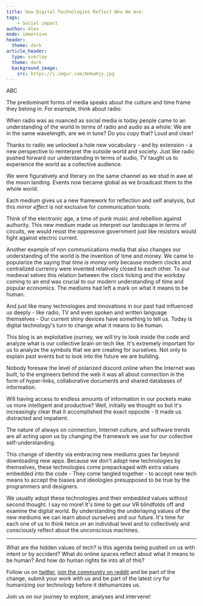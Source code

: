 ```yaml
---
title: How Digital Technologies Reflect Who We Are.
tags:
	- Social impact
author: Alex
mode: immersive
header:
  theme: dark
article_header:
  type: overlay
  theme: dark
  background_image:
    src: https://i.imgur.com/bHkwHjy.jpg
---
```


ABC

The predominant forms of media speaks about the culture and time frame they belong in. For example, think about radio:

When radio was as nuanced as social media is today people came to an understanding of the world in terms of radio and audio as a whole: We are in the same wavelength, are we in tune? Do you copy that? Loud and clear!

Thanks to radio we unlocked a hole new vocabulary - and by extension - a new perspective to reinterpret the outside world and society. Just like radio pushed forward our understanding in terms of audio, TV taught us to experience the world as a collective audience.

We were figuratively and literary on the same channel as we stud in awe at the moon landing. Events now became global as we broadcast them to the whole world.

Each medium gives us a new framework for reflection and self analysis, but this *mirror effect* is not exclusive for communication tools:

Think of the electronic age, a time of punk music and rebellion against authority. This new medium made us interpret our landscape in terms of circuits, we would resist the oppressive government just like resistors would fight against electric current.

Another example of non communications media that also changes our understanding of the world is the invention of time and money. We came to popularize the saying that *time is money* only because modern clocks and centralized currency were invented relatively closed to each other. To our medieval selves this relation between the clock ticking and the workday coming to an end was crucial to our modern understanding of time and popular economics. The mediums had left a mark on what it means to be human.

And just like many technologies and innovations in our past had influenced us deeply - like radio, TV and even spoken and written language themselves - Our current shiny devices have something to tell us. Today is digital technology's turn to change what it means to be human.

This blog is an exploitative journey, we will try to look inside the code and analyze what is our collective brain on tech like. It's extremely important for us to analyze the symbols that we are creating for ourselves. Not only to explain past events but to look into the future we are building.

Nobody foresaw the level of polarized discord online when the Internet was built, to the engineers behind the web it was all about connection in the form of hyper-links, collaborative documents and shared databases of information.

Will having access to endless amounts of information in our pockets make us more intelligent and productive? Well, initially we thought so but it's increasingly clear that it accomplished the exact opposite - It made us distracted and impatient.

The nature of always on connection, Internet culture, and software trends are all acting upon us by changing the framework we use for our collective self-understanding.

This change of identity via embracing new mediums goes far beyond downloading new apps. Because we don't adopt new technologies by themselves, these technologies come prepackaged with extra values embedded into the code - They come tangled together - to accept new tech means to accept the biases and ideologies presupposed to be true by the programmers and designers.

We usually adopt these technologies and their embedded values without second thought. I say no more! It's time to get our VR blindfolds off and examine the digital world. By understanding the underlaying values of the new mediums we can learn about ourselves and our future. It's time for each one of us to think twice on an individual level and to collectively and consciously reflect about the unconscious machines. 


---

What are the hidden values of tech? is this agenda being pushed on us with intent or by accident? What do online spaces reflect about what it means to be human? And how do human rights tie into all of this?

Follow us on [twitter][1], [join the community on reddit][2] and be part of the change, submit your work with us and be part of the latest cry for humanizing our technology before it dehumanizes us. 

Join us on our journey to explore, analyses and intervene!

[1]: https://twitter.com/_digitalrights
[2]: https://reddit.com/r/digital_rights/